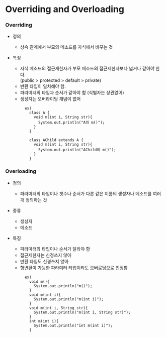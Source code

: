 # Overriding and Overloading

### Overriding
  - 정의
    - 상속 관계에서 부모의 메소드를 자식에서 바꾸는 것

  - 특징
    - 자식 메소드의 접근제한자가 부모 메소드의 접근제한자보다 넓거나 같아야 한다.  
      (public > protected > default > private)
    - 반환 타입이 일치해야 함.
    - 파라미터의 타입과 순서가 같아야 함 (식별자는 상관없어)
    - 생성자는 오버라이딩 개념이 없어  
      ```
        ex)
          class A {
            void m(int i, String str){
              System.out.println("A의 m()");
            }
          }

          class AChild extends A {
            void m(int i, String str){
              System.out.println("AChild의 m()");
            }
          }
      ```
	
### Overloading
  - 정의
    - 파라미터의 타입이나 갯수나 순서가 다른 같은 이름의 생성자나 메소드를 여러개 정의하는 것

  - 종류
    - 생성자
    - 메소드

  - 특징
    - 파라미터의 타입이나 순서가 달라야 함
    - 접근제한자는 신경쓰지 않아
    - 반환 타입도 신경쓰지 않아
    - 형변환이 가능한 파라미터 타입이라도 오버로딩으로 인정함
      ```
        ex)	
          void m(){
            System.out.println("m()");
          }
          void m(int i){
            System.out.println("m(int i)");
          }
          void m(int i, String str){
            System.out.println("m(int i, String str)");
          }
          int m(int i){
            System.out.println("int m(int i)");
          }
      ```
